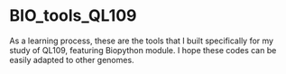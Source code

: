 # BIO_tools_QL109
As a learning process, these are the tools that I built specifically for my study of QL109, featuring Biopython module.
I hope these codes can be easily adapted to other genomes.

